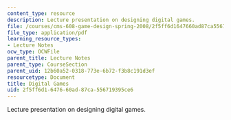 ```yaml
---
content_type: resource
description: Lecture presentation on designing digital games.
file: /courses/cms-608-game-design-spring-2008/2f5ff6d1647660ad87ca556719395ce6_MITCMS_608s08_lec27.pdf
file_type: application/pdf
learning_resource_types:
- Lecture Notes
ocw_type: OCWFile
parent_title: Lecture Notes
parent_type: CourseSection
parent_uid: 12b60a52-0318-773e-6b72-f3b8c191d3ef
resourcetype: Document
title: Digital Games
uid: 2f5ff6d1-6476-60ad-87ca-556719395ce6
---
```

Lecture presentation on designing digital games.

